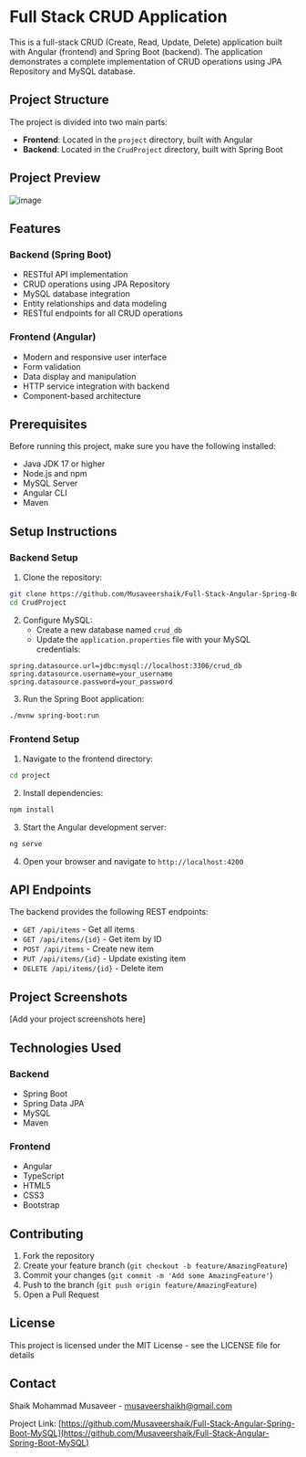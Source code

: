 # Full Stack CRUD Application

This is a full-stack CRUD (Create, Read, Update, Delete) application built with Angular (frontend) and Spring Boot (backend). The application demonstrates a complete implementation of CRUD operations using JPA Repository and MySQL database.

## Project Structure

The project is divided into two main parts:
- **Frontend**: Located in the `project` directory, built with Angular
- **Backend**: Located in the `CrudProject` directory, built with Spring Boot

## Project Preview

![image](https://github.com/user-attachments/assets/50036d51-c5c2-405f-8d71-2733ffea94ba)

## Features

### Backend (Spring Boot)
- RESTful API implementation
- CRUD operations using JPA Repository
- MySQL database integration
- Entity relationships and data modeling
- RESTful endpoints for all CRUD operations

### Frontend (Angular)
- Modern and responsive user interface
- Form validation
- Data display and manipulation
- HTTP service integration with backend
- Component-based architecture

## Prerequisites

Before running this project, make sure you have the following installed:
- Java JDK 17 or higher
- Node.js and npm
- MySQL Server
- Angular CLI
- Maven

## Setup Instructions

### Backend Setup

1. Clone the repository:
```bash
git clone https://github.com/Musaveershaik/Full-Stack-Angular-Spring-Boot-MySQL
cd CrudProject
```

2. Configure MySQL:
   - Create a new database named `crud_db`
   - Update the `application.properties` file with your MySQL credentials:
```properties
spring.datasource.url=jdbc:mysql://localhost:3306/crud_db
spring.datasource.username=your_username
spring.datasource.password=your_password
```

3. Run the Spring Boot application:
```bash
./mvnw spring-boot:run
```

### Frontend Setup

1. Navigate to the frontend directory:
```bash
cd project
```

2. Install dependencies:
```bash
npm install
```

3. Start the Angular development server:
```bash
ng serve
```

4. Open your browser and navigate to `http://localhost:4200`

## API Endpoints

The backend provides the following REST endpoints:

- `GET /api/items` - Get all items
- `GET /api/items/{id}` - Get item by ID
- `POST /api/items` - Create new item
- `PUT /api/items/{id}` - Update existing item
- `DELETE /api/items/{id}` - Delete item

## Project Screenshots

[Add your project screenshots here]

## Technologies Used

### Backend
- Spring Boot
- Spring Data JPA
- MySQL
- Maven

### Frontend
- Angular
- TypeScript
- HTML5
- CSS3
- Bootstrap

## Contributing

1. Fork the repository
2. Create your feature branch (`git checkout -b feature/AmazingFeature`)
3. Commit your changes (`git commit -m 'Add some AmazingFeature'`)
4. Push to the branch (`git push origin feature/AmazingFeature`)
5. Open a Pull Request

## License

This project is licensed under the MIT License - see the LICENSE file for details

## Contact

Shaik Mohammad Musaveer - musaveershaikh@gmail.com

Project Link: [https://github.com/Musaveershaik/Full-Stack-Angular-Spring-Boot-MySQL](https://github.com/Musaveershaik/Full-Stack-Angular-Spring-Boot-MySQL) 
